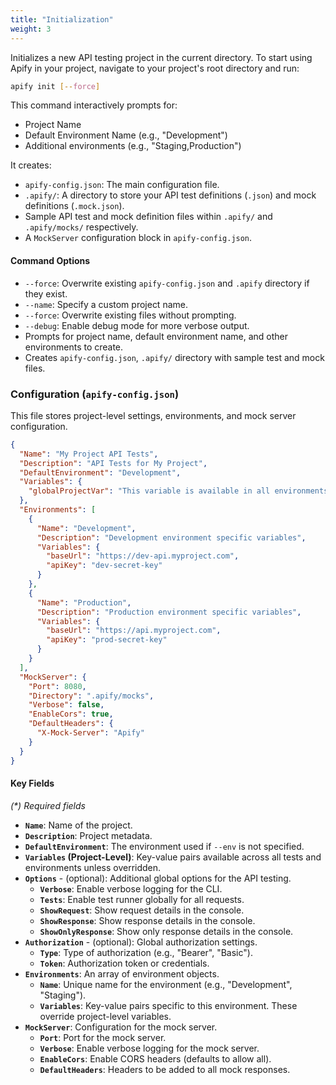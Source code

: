```yaml
---
title: "Initialization"
weight: 3
---
```


Initializes a new API testing project in the current directory. To start using Apify in your project, navigate to your project's root directory and run:

```bash
apify init [--force]
```

This command interactively prompts for:

- Project Name
- Default Environment Name (e.g., "Development")
- Additional environments (e.g., "Staging,Production")

It creates:

- `apify-config.json`: The main configuration file.
- `.apify/`: A directory to store your API test definitions (`.json`) and mock definitions (`.mock.json`).
- Sample API test and mock definition files within `.apify/` and `.apify/mocks/` respectively.
- A `MockServer` configuration block in `apify-config.json`.

#### Command Options

- `--force`: Overwrite existing `apify-config.json` and `.apify` directory if they exist.
- `--name`: Specify a custom project name.
- `--force`: Overwrite existing files without prompting.
- `--debug`: Enable debug mode for more verbose output.
- Prompts for project name, default environment name, and other environments to create.
- Creates `apify-config.json`, `.apify/` directory with sample test and mock files.

### Configuration (`apify-config.json`)

This file stores project-level settings, environments, and mock server configuration.

```json
{
  "Name": "My Project API Tests",
  "Description": "API Tests for My Project",
  "DefaultEnvironment": "Development",
  "Variables": {
    "globalProjectVar": "This variable is available in all environments and tests"
  },
  "Environments": [
    {
      "Name": "Development",
      "Description": "Development environment specific variables",
      "Variables": {
        "baseUrl": "https://dev-api.myproject.com",
        "apiKey": "dev-secret-key"
      }
    },
    {
      "Name": "Production",
      "Description": "Production environment specific variables",
      "Variables": {
        "baseUrl": "https://api.myproject.com",
        "apiKey": "prod-secret-key"
      }
    }
  ],
  "MockServer": {
    "Port": 8080,
    "Directory": ".apify/mocks",
    "Verbose": false,
    "EnableCors": true,
    "DefaultHeaders": {
      "X-Mock-Server": "Apify"
    }
  }
}
```

#### Key Fields

_(\*) Required fields_

- **`Name`**: Name of the project.
- **`Description`**: Project metadata.
- **`DefaultEnvironment`**: The environment used if `--env` is not specified.
- **`Variables` (Project-Level)**: Key-value pairs available across all tests and environments unless overridden.
- **`Options`** - (optional): Additional global options for the API testing.
  - **`Verbose`**: Enable verbose logging for the CLI.
  - **`Tests`**: Enable test runner globally for all requests.
  - **`ShowRequest`**: Show request details in the console.
  - **`ShowResponse`**: Show response details in the console.
  - **`ShowOnlyResponse`**: Show only response details in the console.
- **`Authorization`** - (optional): Global authorization settings.
  - **`Type`**: Type of authorization (e.g., "Bearer", "Basic").
  - **`Token`**: Authorization token or credentials.
- **`Environments`**: An array of environment objects.
  - **`Name`**: Unique name for the environment (e.g., "Development", "Staging").
  - **`Variables`**: Key-value pairs specific to this environment. These override project-level variables.
- **`MockServer`**: Configuration for the mock server.
  - **`Port`**: Port for the mock server.
  - **`Verbose`**: Enable verbose logging for the mock server.
  - **`EnableCors`**: Enable CORS headers (defaults to allow all).
  - **`DefaultHeaders`**: Headers to be added to all mock responses.
